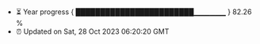 - ⏳ Year progress { ████████████████████████▁▁▁▁▁▁ } 82.26 %
- ⏰ Updated on Sat, 28 Oct 2023 06:20:20 GMT

